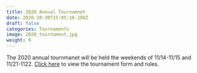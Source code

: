 ```yaml
---
title: 2020 Annual Tournamnet
date: 2020-10-30T15:05:16.108Z
draft: false
categories: Tournaments
image: 2020_tournament.jpg
weight: 9
---
```


The 2020 annual tournmanet will be held the weekends of 11/14-11/15 and 11/21-1122.  <a href = "index.pdf" target = "blank">Click here</a> to view the tournament form and rules.